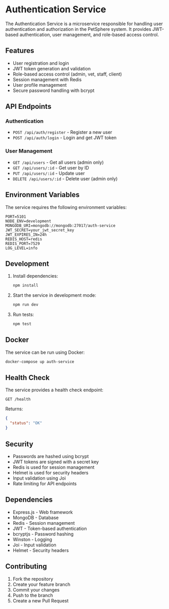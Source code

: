 # Authentication Service

The Authentication Service is a microservice responsible for handling user authentication and authorization in the PetSphere system. It provides JWT-based authentication, user management, and role-based access control.

## Features

- User registration and login
- JWT token generation and validation
- Role-based access control (admin, vet, staff, client)
- Session management with Redis
- User profile management
- Secure password handling with bcrypt

## API Endpoints

### Authentication

- `POST /api/auth/register` - Register a new user
- `POST /api/auth/login` - Login and get JWT token

### User Management

- `GET /api/users` - Get all users (admin only)
- `GET /api/users/:id` - Get user by ID
- `PUT /api/users/:id` - Update user
- `DELETE /api/users/:id` - Delete user (admin only)

## Environment Variables

The service requires the following environment variables:

```
PORT=5101
NODE_ENV=development
MONGODB_URI=mongodb://mongodb:27017/auth-service
JWT_SECRET=your_jwt_secret_key
JWT_EXPIRES_IN=24h
REDIS_HOST=redis
REDIS_PORT=7529
LOG_LEVEL=info
```

## Development

1. Install dependencies:
   ```bash
   npm install
   ```

2. Start the service in development mode:
   ```bash
   npm run dev
   ```

3. Run tests:
   ```bash
   npm test
   ```

## Docker

The service can be run using Docker:

```bash
docker-compose up auth-service
```

## Health Check

The service provides a health check endpoint:

```
GET /health
```

Returns:
```json
{
  "status": "OK"
}
```

## Security

- Passwords are hashed using bcrypt
- JWT tokens are signed with a secret key
- Redis is used for session management
- Helmet is used for security headers
- Input validation using Joi
- Rate limiting for API endpoints

## Dependencies

- Express.js - Web framework
- MongoDB - Database
- Redis - Session management
- JWT - Token-based authentication
- bcryptjs - Password hashing
- Winston - Logging
- Joi - Input validation
- Helmet - Security headers

## Contributing

1. Fork the repository
2. Create your feature branch
3. Commit your changes
4. Push to the branch
5. Create a new Pull Request 